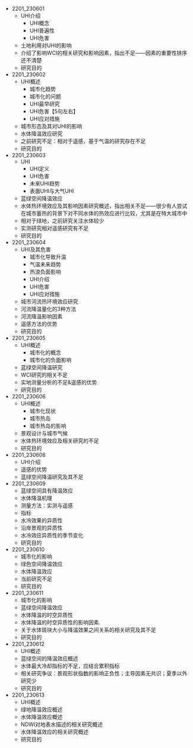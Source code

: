 - 2201_230601
  - UHI介绍
    - UHI概念
    - UHI普遍性
    - UHI危害
  - 土地利用对UHI的影响
  - 介绍了影响WCI的相关研究和影响因素，指出不足——因素的重要性排序还不清楚
  - 研究目的
- 2201_230602
  - UHI概述
    - 城市化趋势
    - 城市化的问题
    - UHI最早研究
    - UHI危害【5句左右】
    - UHI应对措施
  - 城市形态及其对UHI的影响
  - 水体降温效应研究
  - 之前研究不足：相对于遥感，基于气温的研究存在不足
  - 研究目的
- 2201_230603
  - UHI
    - UHI定义
    - UHI危害
    - 未来UHI趋势 
    - 表面UHI与大气UHI
  - 蓝绿空间降温效应
  - 水体热环境效应及其影响因素研究概述，指出相关不足——很少有人尝试在城市蓄热的背景下对不同水体的热效应进行比较，尤其是在特大城市中
  - 相对于绿地，之前研究关注水体较少
  - 实测研究相对遥感研究有不足
  - 研究目的
- 2201_230604
  - UHI及其危害
    - 城市化导致升温
    - 气温未来趋势
    - 热浪负面影响
    - UHI介绍
    - UHI危害
    - UHI应对措施
  - 城市河流热环境效应研究
  - 河流降温量化的3种方法
  - 河流降温影响因素
  - 遥感方法的优势
  - 研究目的
- 2201_230605
  - UHI概述
    - 城市化的概念
    - 城市化的负面影响
  - 蓝绿空间降温研究
  - WCI研究的相关不足
  - 实地测量分析的不足&遥感的优势
  - 研究目的
- 2201_230606
  - UHI概述
    - 城市化现状
    - 城市热岛
    - 城市热岛的影响
  - 景观设计与城市气候
  - 水体热环境效应及相关研究的不足
  - 研究目的
- 2201_230608
  - UHI介绍
  - 遥感的优势
  - 蓝绿空间降温研究及其不足
- 2201_230609
  - 蓝绿空间具有降温效应
  - 水体降温机理
  - 测量方法：实测与遥感
  - 指标
  - 水冷效果的异质性
  - 沿岸景观的异质性
  - 水冷效应异质性的季节变化
  - 研究目的
- 2201_230610
  - 城市化的影响
  - 绿色空间降温效应
  - 水体降温效应
  - 当前研究不足
  - 研究目的
- 2201_230611
  - 城市化的影响
  - 蓝绿空间降温效应
  - 水体降温的时空异质性
  - 水体降温的时空异质性的影响因素.
  - 关于水体斑块大小与降温效果之间关系的相关研究及其不足
  - 研究目的
- 2201_230612
  - UHI概述
  - 蓝绿空间的降温效应概述
  - 水体最大冷却指标的不足，应结合累积指标
  - 相关研究争议：景观形状指数的影响正负性；主导因素无共识；夏季以外研究少
  - 研究目的
- 2201_230613
  - UHI概述
  - 绿地降温效应概述
  - 水体降温效应概述
  - NDWI对地表水描述的相关研究概述
  - 水体降温效应的相关研究概述
  - 研究目的

